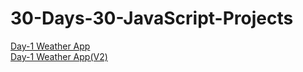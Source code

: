 # 30-Days-30-JavaScript-Projects
[Day-1 Weather App](https://codesandbox.io/s/weather-app-8dvx64) <br/>
[Day-1 Weather App(V2)](https://codesandbox.io/s/weather-app-v2-vrdfjp)
 

